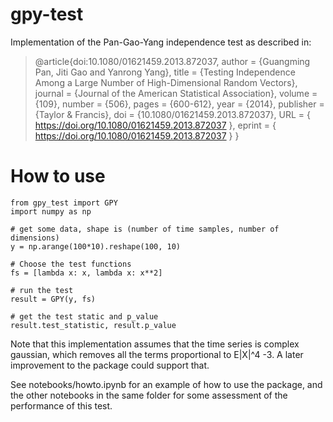 # gpy-test
Implementation of the Pan-Gao-Yang independence test as described in:
> @article{doi:10.1080/01621459.2013.872037,
author = {Guangming Pan, Jiti Gao and Yanrong Yang},
title = {Testing Independence Among a Large Number of High-Dimensional Random Vectors},
journal = {Journal of the American Statistical Association},
volume = {109},
number = {506},
pages = {600-612},
year = {2014},
publisher = {Taylor & Francis},
doi = {10.1080/01621459.2013.872037},
URL = {     
        https://doi.org/10.1080/01621459.2013.872037
},
eprint = { 
        https://doi.org/10.1080/01621459.2013.872037
}
}


# How to use
```
from gpy_test import GPY
import numpy as np

# get some data, shape is (number of time samples, number of dimensions)
y = np.arange(100*10).reshape(100, 10)

# Choose the test functions
fs = [lambda x: x, lambda x: x**2]

# run the test 
result = GPY(y, fs)

# get the test static and p_value
result.test_statistic, result.p_value
```

Note that this implementation assumes that the time series is complex gaussian, which removes all the terms proportional to E|X|^4 -3. A later improvement to the package could support that.

See notebooks/howto.ipynb for an example of how to use the package, and the other notebooks in the same folder for some assessment of the performance of this test.